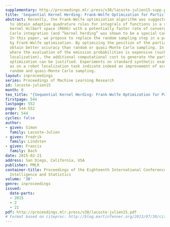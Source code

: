 ```yaml
---
supplementary: http://proceedings.mlr.press/v38/lacoste-julien15-supp.pdf
title: 'Sequential Kernel Herding: Frank-Wolfe Optimization for Particle Filtering'
abstract: Recently, the Frank-Wolfe optimization algorithm was suggested as a procedure
  to obtain adaptive quadrature rules for integrals of functions in a reproducing
  kernel Hilbert space (RKHS) with a potentially faster rate of convergence than Monte
  Carlo integration (and “kernel herding” was shown to be a special case of this procedure).
  In this paper, we propose to replace the random sampling step in a particle filter
  by Frank-Wolfe optimization. By optimizing the position of the particles, we can
  obtain better accuracy than random or quasi-Monte Carlo sampling. In applications
  where the evaluation of the emission probabilities is expensive (such as in robot
  localization), the additional computational cost to generate the particles through
  optimization can be justified. Experiments on standard synthetic examples as well
  as on a robot localization task indicate indeed an improvement of accuracy over
  random and quasi-Monte Carlo sampling.
layout: inproceedings
series: Proceedings of Machine Learning Research
id: lacoste-julien15
month: 0
tex_title: "{Sequential Kernel Herding: Frank-Wolfe Optimization for Particle Filtering}"
firstpage: 544
lastpage: 552
page: 544-552
order: 544
cycles: false
author:
- given: Simon
  family: Lacoste-Julien
- given: Fredrik
  family: Lindsten
- given: Francis
  family: Bach
date: 2015-02-21
address: San Diego, California, USA
publisher: PMLR
container-title: Proceedings of the Eighteenth International Conference on Artificial
  Intelligence and Statistics
volume: '38'
genre: inproceedings
issued:
  date-parts:
  - 2015
  - 2
  - 21
pdf: http://proceedings.mlr.press/v38/lacoste-julien15.pdf
# Format based on citeproc: http://blog.martinfenner.org/2013/07/30/citeproc-yaml-for-bibliographies/
---
```

